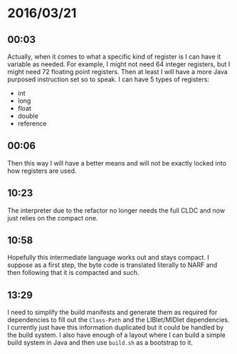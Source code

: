 # 2016/03/21

## 00:03

Actually, when it comes to what a specific kind of register is I can have it
variable as needed. For example, I might not need 64 integer registers, but
I might need 72 floating point registers. Then at least I will have a more
Java purposed instruction set so to speak. I can have 5 types of registers:

 * int
 * long
 * float
 * double
 * reference

## 00:06

Then this way I will have a better means and will not be exactly locked into
how registers are used.

## 10:23

The interpreter due to the refactor no longer needs the full CLDC and now just
relies on the compact one.

## 10:58

Hopefully this intermediate language works out and stays compact. I suppose
as a first step, the byte code is translated literally to NARF and then
following that it is compacted and such.

## 13:29

I need to simplify the build manifests and generate them as required for
dependencies to fill out the `Class-Path` and the LIBlet/MIDlet dependencies.
I currently just have this information duplicated but it could be handled by
the build system. I also have enough of a layout where I can build a simple
build system in Java and then use `build.sh` as a bootstrap to it.

